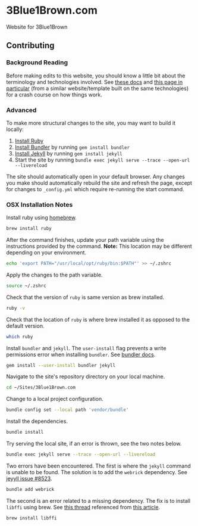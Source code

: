 # 3Blue1Brown.com

Website for 3Blue1Brown

## Contributing

### Background Reading

Before making edits to this website, you should know a little bit about the terminology and technologies involved.
See [these docs](https://github.com/greenelab/lab-website-template/wiki/) and [this page in particular](https://github.com/greenelab/lab-website-template/wiki/Background-Knowledge) (from a similar website/template built on the same technologies) for a crash course on how things work.

### Advanced

To make more structural changes to the site, you may want to build it locally:

1. [Install Ruby](https://www.ruby-lang.org/en/documentation/installation/)
2. [Install Bundler](https://bundler.io/) by running `gem install bundler`
3. [Install Jekyll](https://jekyllrb.com/) by running `gem install jekyll`
4. Start the site by running `bundle exec jekyll serve --trace --open-url --livereload`

The site should automatically open in your default browser.
Any changes you make should automatically rebuild the site and refresh the page, except for changes to `_config.yml` which require re-running the start command.

### OSX Installation Notes

Install ruby using [homebrew](https://brew.sh/).

```sh
brew install ruby
```

After the command finishes, update your path variable using the instructions provided by the command. **Note:** This location may be different depending on your environment.

```sh
echo 'export PATH="/usr/local/opt/ruby/bin:$PATH"' >> ~/.zshrc
```

Apply the changes to the path variable.

```sh
source ~/.zshrc
```

Check that the version of `ruby` is same version as brew installed.

```sh
ruby -v
```

Check that the location of `ruby` is where brew installed it as opposed to the default version.

```sh
which ruby
```

Install `bundler` and `jekyll`. The `user-install` flag prevents a write permissions error when installing `bundler`. See [bundler docs](https://bundler.io/doc/troubleshooting.html).

```sh
gem install --user-install bundler jekyll
```

Navigate to the site's repository directory on your local machine.

```sh
cd ~/Sites/3Blue1Brown.com
```

Change to a local project configuration.

```sh
bundle config set --local path 'vendor/bundle'
```

Install the dependencies.

```sh
bundle install
```

Try serving the local site, if an error is thrown, see the two notes below.

```sh
bundle exec jekyll serve --trace --open-url --livereload
```

Two errors have been encountered. The first is where the `jekyll` command is unable to be found. The solution is to add the `webrick` dependency. See [jeyyll issue #8523](https://github.com/jekyll/jekyll/issues/8523).

```sh
bundle add webrick
```

The second is an error related to a missing dependency. The fix is to install `libffi` using brew. See [this thread](https://github.com/ffi/ffi/issues/651#issuecomment-434927135) referenced from [this article](https://medium.com/@mythreyi/the-agony-of-setting-up-jekyll-on-macos-catalina-aedd0a536ae).

```sh
brew install libffi
```
